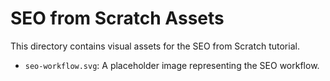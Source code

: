 # SEO from Scratch Assets

This directory contains visual assets for the SEO from Scratch tutorial.

- `seo-workflow.svg`: A placeholder image representing the SEO workflow.
